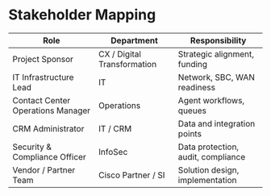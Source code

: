 # Stakeholder Mapping

| Role                   | Department                | Responsibility                        |
|------------------------|---------------------------|---------------------------------------|
| Project Sponsor        | CX / Digital Transformation | Strategic alignment, funding         |
| IT Infrastructure Lead | IT                         | Network, SBC, WAN readiness          |
| Contact Center Operations Manager | Operations            | Agent workflows, queues              |
| CRM Administrator      | IT / CRM                   | Data and integration points          |
| Security & Compliance Officer | InfoSec              | Data protection, audit, compliance    |
| Vendor / Partner Team  | Cisco Partner / SI         | Solution design, implementation      |